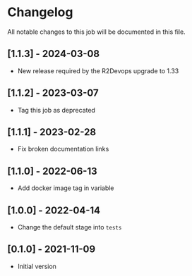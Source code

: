 # Changelog
All notable changes to this job will be documented in this file.

## [1.1.3] - 2024-03-08
* New release required by the R2Devops upgrade to 1.33

## [1.1.2] - 2023-03-07
* Tag this job as deprecated

## [1.1.1] - 2023-02-28
* Fix broken documentation links

## [1.1.0] - 2022-06-13
* Add docker image tag in variable 

## [1.0.0] - 2022-04-14
* Change the default stage into `tests`

## [0.1.0] - 2021-11-09
* Initial version